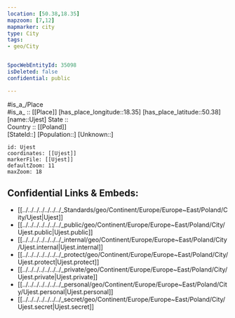 ```yaml
---
location: [50.38,18.35] 
mapzoom: [7,12] 
mapmarker: city 
type: City
tags:
- geo/City


SpocWebEntityId: 35098
isDeleted: false
confidential: public

---
```

#is_a_/Place  
#is_a_ :: [[Place]] 
[has_place_longitude::18.35] 
[has_place_latitude::50.38] 
[name::Ujest] 
State ::  
Country :: [[Poland]]  
[StateId::] 
[Population::] 
[Unknown::] 


```leaflet
id: Ujest
coordinates: [[Ujest]] 
markerFile: [[Ujest]] 
defaultZoom: 11 
maxZoom: 18
```


## Confidential Links & Embeds: 
- [[../../../../../../../_Standards/geo/Continent/Europe/Europe~East/Poland/City/Ujest|Ujest]] 
- [[../../../../../../../_public/geo/Continent/Europe/Europe~East/Poland/City/Ujest.public|Ujest.public]] 
- [[../../../../../../../_internal/geo/Continent/Europe/Europe~East/Poland/City/Ujest.internal|Ujest.internal]] 
- [[../../../../../../../_protect/geo/Continent/Europe/Europe~East/Poland/City/Ujest.protect|Ujest.protect]] 
- [[../../../../../../../_private/geo/Continent/Europe/Europe~East/Poland/City/Ujest.private|Ujest.private]] 
- [[../../../../../../../_personal/geo/Continent/Europe/Europe~East/Poland/City/Ujest.personal|Ujest.personal]] 
- [[../../../../../../../_secret/geo/Continent/Europe/Europe~East/Poland/City/Ujest.secret|Ujest.secret]] 

